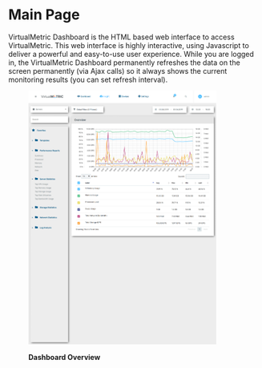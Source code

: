 # Main Page

VirtualMetric Dashboard is the HTML based web interface to access VirtualMetric. This web interface is highly interactive, using Javascript to deliver a powerful and easy-to-use user experience. While you are logged in, the VirtualMetric Dashboard permanently refreshes the data on the screen permanently (via Ajax calls) so it always shows the current monitoring results (you can set refresh interval).

<div align="left">

<figure><img src="../.gitbook/assets/image (113).png" alt="" width="375"><figcaption><p><strong>Dashboard Overview</strong></p></figcaption></figure>

</div>
